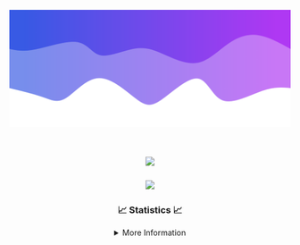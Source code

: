 ![Header](./IMG_4001.png)
<div align="center">

<h1 align="center">
  <a href="https://git.io/typing-svg">
    <img src="https://readme-typing-svg.herokuapp.com/?lines=Welcome+to+my+profile!+👋;JavaScript+developer.;&center=true&size=25">
  </a>
</h1>

<p align="center">
  <img src="https://lanyard.cnrad.dev/api/624702585596805130" />
</p>

### 📈 Statistics 📈
<details>
    <summary>More Information</summary>
    <br/>

<!--START_SECTION:waka-->
![Code Time](http://img.shields.io/badge/Code%20Time-195%20hrs%2054%20mins-blue)

![Profile Views](http://img.shields.io/badge/Profile%20Views-0-blue)

**🐱 My GitHub Data** 

> 📦 2.5 kB Used in GitHub's Storage 
 > 
> 🚫 Not Opted to Hire
 > 
> 📜 5 Public Repositories 
 > 
> 🔑 1 Private Repositories 
 > 
**I'm an Early 🐤** 

```text
🌞 Morning                375 commits         ███████░░░░░░░░░░░░░░░░░░   29.39 % 
🌆 Daytime                437 commits         █████████░░░░░░░░░░░░░░░░   34.25 % 
🌃 Evening                421 commits         ████████░░░░░░░░░░░░░░░░░   32.99 % 
🌙 Night                  43 commits          █░░░░░░░░░░░░░░░░░░░░░░░░   03.37 % 
```
📅 **I'm Most Productive on Wednesday** 

```text
Monday                   153 commits         ███░░░░░░░░░░░░░░░░░░░░░░   11.99 % 
Tuesday                  167 commits         ███░░░░░░░░░░░░░░░░░░░░░░   13.09 % 
Wednesday                302 commits         ██████░░░░░░░░░░░░░░░░░░░   23.67 % 
Thursday                 282 commits         ██████░░░░░░░░░░░░░░░░░░░   22.10 % 
Friday                   141 commits         ███░░░░░░░░░░░░░░░░░░░░░░   11.05 % 
Saturday                 107 commits         ██░░░░░░░░░░░░░░░░░░░░░░░   08.39 % 
Sunday                   124 commits         ██░░░░░░░░░░░░░░░░░░░░░░░   09.72 % 
```


📊 **This Week I Spent My Time On** 

```text
🕑︎ Time Zone: America/New_York

💬 Programming Languages: 
Java                     18 hrs 11 mins      ███████████████████████░░   92.41 % 
XML                      56 mins             █░░░░░░░░░░░░░░░░░░░░░░░░   04.80 % 
Kotlin                   23 mins             ░░░░░░░░░░░░░░░░░░░░░░░░░   01.99 % 
YAML                     8 mins              ░░░░░░░░░░░░░░░░░░░░░░░░░   00.74 % 
Properties               0 secs              ░░░░░░░░░░░░░░░░░░░░░░░░░   00.03 % 

🔥 Editors: 
IntelliJ                 19 hrs 41 mins      █████████████████████████   100.00 % 

🐱‍💻 Projects: 
Mercury                  9 hrs 6 mins        ████████████░░░░░░░░░░░░░   46.23 % 
Sodium                   3 hrs 34 mins       █████░░░░░░░░░░░░░░░░░░░░   18.17 % 
Sacred Network           3 hrs 4 mins        ████░░░░░░░░░░░░░░░░░░░░░   15.62 % 
hcf                      2 hrs 48 mins       ████░░░░░░░░░░░░░░░░░░░░░   14.23 % 
Cobalt                   29 mins             █░░░░░░░░░░░░░░░░░░░░░░░░   02.50 % 

💻 Operating System: 
Windows                  19 hrs 41 mins      █████████████████████████   100.00 % 
```

**I Mostly Code in Java** 

```text
Java                     25 repos            ██████████████████████░░░   89.29 % 
JavaScript               2 repos             ██░░░░░░░░░░░░░░░░░░░░░░░   07.14 % 
C++                      1 repo              █░░░░░░░░░░░░░░░░░░░░░░░░   03.57 % 
```



**Timeline**

![Lines of Code chart](https://raw.githubusercontent.com/DevDipin/DevDipin/main/assets/bar_graph.png)


 Last Updated on 30/03/2024 10:10:32 UTC
<!--END_SECTION:waka-->

![Footer](./IMG_4002.png)